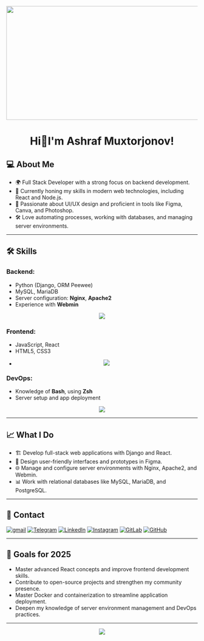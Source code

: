<br clear="both">

<div align="center">
  <img height="300" width="600" src="https://user-images.githubusercontent.com/74038190/225813708-98b745f2-7d22-48cf-9150-083f1b00d6c9.gif"  />
</div>

###

# <h1 align="center">Hi👋I'm Ashraf Muxtorjonov!</h1>

## 💻 About Me
- 🌍 Full Stack Developer with a strong focus on backend development.
- 🌱 Currently honing my skills in modern web technologies, including React and Node.js.
- 🎨 Passionate about UI/UX design and proficient in tools like Figma, Canva, and Photoshop.
- 🛠 Love automating processes, working with databases, and managing server environments.

---

## 🛠 Skills
### Backend:
- Python (Django, ORM Peewee)
- MySQL, MariaDB
- Server configuration: **Nginx**, **Apache2**
- Experience with **Webmin**
<p align="center">
  <a href="https://skillicons.dev">
    <img src="https://skillicons.dev/icons?i=git,django,flask,python,fastapi,express,postgres,java" />
  </a>
</p>

### Frontend:
- JavaScript, React
- HTML5, CSS3
- <p align="center">
  <a href="https://skillicons.dev">
    <img src="https://skillicons.dev/icons?i=js,react,html,css,sass,bootstrap,figma,ae,electron" />
  </a>
</p>

### DevOps:
- Knowledge of **Bash**, using **Zsh**
- Server setup and app deployment
<p align="center">
  <a href="https://skillicons.dev">
    <img src="https://skillicons.dev/icons?i=docker,npm,gitlab,github,git,mysql,nginx,apache,bash,selenium,postgres,linux,postman,vim,aws" /> 
  </a>
</p>

---

## 📈 What I Do
- 🏗 Develop full-stack web applications with Django and React.
- 🎨 Design user-friendly interfaces and prototypes in Figma.
- 🌐 Manage and configure server environments with Nginx, Apache2, and Webmin.
- 📊 Work with relational databases like MySQL, MariaDB, and PostgreSQL.

---

## 📩 Contact
[![gmail](https://img.shields.io/badge/Gmail-D14836?style=for-the-badge&logo=gmail&logoColor=white)](mailto:Ashrafjon_Mukhtorjonov@student.itpu.uz)
[![Telegram](https://img.shields.io/badge/Telegram-2CA5E0?style=for-the-badge&logo=telegram&logoColor=white)](https://t.me/Ashraf_571)
[![LinkedIn](https://img.shields.io/badge/linkedin-%230077B5.svg?style=for-the-badge&logo=linkedin&logoColor=white)](https://www.linkedin.com/in/ashraf-mukhtorjonov-01853632b)
[![Instagram](https://img.shields.io/badge/Instagram-%23E4405F.svg?style=for-the-badge&logo=Instagram&logoColor=white)](https://www.instagram.com/ashik_4551/)
[![GitLab](https://img.shields.io/badge/gitlab-%23181717.svg?style=for-the-badge&logo=gitlab&logoColor=white)](https://gitlab.com/Ashraf0ev)
[![GitHub](https://img.shields.io/badge/github-%23121011.svg?style=for-the-badge&logo=github&logoColor=white)](https://github.com/Ashraf0ev)

---

## 🚀 Goals for 2025
- Master advanced React concepts and improve frontend development skills.
- Contribute to open-source projects and strengthen my community presence.
- Master Docker and containerization to streamline application deployment.
- Deepen my knowledge of server environment management and DevOps practices.

---

<div align="center">
  <img src="https://visitor-badge.laobi.icu/badge?page_id=filimonovalexey.filimonovalexey&"  />
</div>

